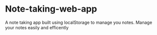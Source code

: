 # Note-taking-web-app
A note taking app built using localStorage to manage you notes.
Manage your notes easily and efficently
